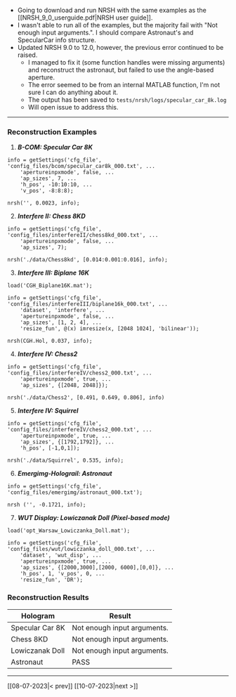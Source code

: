 - Going to download and run NRSH with the same examples as the [[NRSH_9_0_userguide.pdf|NRSH user guide]].
- I wasn't able to run all of the examples, but the majority fail with "Not enough input arguments.". I should compare Astronaut's and SpecularCar info structure.
- Updated NRSH 9.0 to 12.0, however, the previous error continued to be raised.
	- I managed to fix it (some function handles were missing arguments) and reconstruct the astronaut, but failed to use the angle-based aperture. 
	- The error seemed to be from an internal MATLAB function, I'm not sure I can do anything about it. 
	- The output has been saved to `tests/nrsh/logs/specular_car_8k.log`
	- Will open issue to address this.

---

### Reconstruction Examples

1. ***B-COM: Specular Car 8K***
```
info = getSettings('cfg_file', 'config_files/bcom/specular_car8k_000.txt', ...
	'apertureinpxmode', false, ...
	'ap_sizes', 7, ...
	'h_pos', -10:10:10, ...
	'v_pos', -8:8:8);

nrsh('', 0.0023, info);
```
2. ***Interfere II: Chess 8KD***
```
info = getSettings('cfg_file', 'config_files/interfereII/chess8kd_000.txt', ...
	'apertureinpxmode', false, ...
	'ap_sizes', 7);

nrsh('./data/Chess8kd', [0.014:0.001:0.016], info);
```
3. ***Interfere III: Biplane 16K***
```
load('CGH_Biplane16K.mat');

info = getSettings('cfg_file', 'config_files/interfereIII/biplane16k_000.txt', ...
	'dataset', 'interfere', ...
	'apertureinpxmode', false, ...
	'ap_sizes', [1, 2, 4], ...
	'resize_fun', @(x) imresize(x, [2048 1024], 'bilinear'));

nrsh(CGH.Hol, 0.037, info);
```
4. ***Interfere IV: Chess2***
```
info = getSettings('cfg_file', 'config_files/interfereIV/chess2_000.txt', ...
	'apertureinpxmode', true, ...
	'ap_sizes', {[2048, 2048]});

nrsh('./data/Chess2', [0.491, 0.649, 0.806], info)
```
5. ***Interfere IV: Squirrel***
```
info = getSettings('cfg_file', 'config_files/interfereIV/chess2_000.txt', ...
	'apertureinpxmode', true, ...
	'ap_sizes', {[1792,1792]}, ...
	'h_pos', [-1,0,1]);

nrsh('./data/Squirrel', 0.535, info);
```
6.  ***Emergimg-Holograil: Astronaut***
```
info = getSettings('cfg_file', 'config_files/emergimg/astronaut_000.txt');

nrsh ('', -0.1721, info);
```
7. ***WUT Display: Lowiczanak Doll (Pixel-based mode)***
```
load('opt_Warsaw_Lowiczanka_Doll.mat');

info = getSettings('cfg_file', 'config_files/wut/lowiczanka_doll_000.txt', ...
	'dataset', 'wut_disp', ...
	'apertureinpxmode', true, ...
	'ap_sizes', {[2000,3000],[2000, 6000],[0,0]}, ...
	'h_pos', 1, 'v_pos', 0, ...
	'resize_fun', 'DR');
```

### Reconstruction Results

| Hologram | Result |
| - | - |
| Specular Car 8K | Not enough input arguments. |
| Chess 8KD | Not enough input arguments. |
| Lowiczanak Doll | Not enough input arguments. |
| Astronaut | PASS |


---
[[08-07-2023|< prev]] [[10-07-2023|next >]]